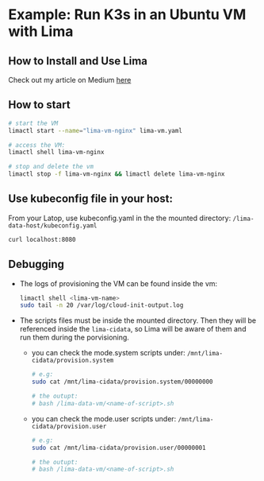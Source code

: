 # Example: Run K3s in an Ubuntu VM with Lima

## How to Install and Use Lima
Check out my article on Medium [here](https://medium.com/@jehadnasser/sick-of-running-vagrant-on-apple-silicon-meet-lima-efc41994bb21)

## How to start
```sh
# start the VM
limactl start --name="lima-vm-nginx" lima-vm.yaml

# access the VM:
limactl shell lima-vm-nginx

# stop and delete the vm
limactl stop -f lima-vm-nginx && limactl delete lima-vm-nginx
```

## Use kubeconfig file in your host:
From your Latop, use kubeconfig.yaml in the the mounted directory: `/lima-data-host/kubeconfig.yaml`
```sh
curl localhost:8080
```

## Debugging
- The logs of provisioning the VM can be found inside the vm:
    ```sh
    limactl shell <lima-vm-name>
    sudo tail -n 20 /var/log/cloud-init-output.log
    ```

- The scripts files must be inside the mounted directory. Then they will be referenced inside the `lima-cidata`, so Lima will be aware of them and run them during the porvisioning. 
  - you can check the mode.system scripts under: `/mnt/lima-cidata/provision.system`
    ```sh
    # e.g:
    sudo cat /mnt/lima-cidata/provision.system/00000000

    # the outupt:
    # bash /lima-data-vm/<name-of-script>.sh
    ```
  - you can check the mode.user scripts under: `/mnt/lima-cidata/provision.user`
    ```sh
    # e.g:
    sudo cat /mnt/lima-cidata/provision.user/00000001

    # the outupt:
    # bash /lima-data-vm/<name-of-script>.sh
    ```